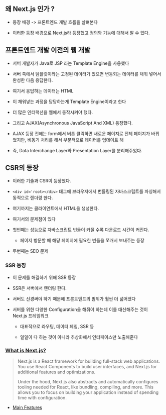 ## 왜 Next.js 인가 ?

- 등장 배경 -> 프론트엔드 개발 흐름을 살펴본다

- 이러한 등장 배경으로 Next.js라 등장했고 정의와 기능에 대해서 알 수 있다.

## 프론트엔드 개발 이전의 웹 개발

- 서버 개발자가 Java로 JSP 라는 Template Engine을 사용했다

- 서버 쪽에서 템플릿이라는 고정된 데이터가 있으면 변동되는 데이터를 채워 넣어서 완성한 다음 응답한다.

- 여기서 응답하는 데이터는 HTML

- 이 채워넣는 과정을 담당하는게 Template Engine이라고 한다

- 더 많은 인터랙션을 웹에서 동작시켜야 했다.

- 그리고 AJAX(Asynchronous JavaScript And XML) 등장했다.

- AJAX 등장 전에는 form에서 버튼 클릭하면 새로운 페이지로 전체 페이지가 바뀌었지만, 비동기 처리를 해서 부분적으로 데이터를 업데이트 해

- 즉, Data Interchange Layer와 Presentation Layer를 분리해주었다.

## CSR의 등장

- 이러한 기술과 CSR이 등장했다.

- `<div id='root></div>` 태그에 브라우저에서 번들링된 자바스크립트를 파싱해서 동적으로 렌더링 한다.

- 여기까지는 클라이언트에서 HTML을 생성한다.

- 여기서의 문제점이 있다

- 첫번째는 성능으로 자바스크립트 번들이 커질 수록 다운로드 시간이 커진다.

  - 페이지 방문할 때 해당 페이지에 필요한 번들을 쪼개서 보내주는 등장

- 두번째는 SEO 문제

### SSR 등장

- 이 문제를 해결하기 위해 SSR 등장

- SSR은 서버에서 렌더링 한다.

- 서버도 신경써야 하기 때문에 프론트엔드의 범위가 훨씬 더 넓어졌다

- 서버를 위한 다양한 Configuration을 해줘야 하는데 이를 대신해주는 것이 Next.js 프레임워크

  - 대표적으로 라우팅, 데이터 페칭, SSR 등

  - 일일이 다 하는 것이 아니라 추상화해서 인터페이스만 노출해준다

### [What is Next.js?](https://nextjs.org/docs#what-is-nextjs)

<blockquote>

Next.js is a React framework for building full-stack web applications. You use React Components to build user interfaces, and Next.js for additional features and optimizations.

Under the hood, Next.js also abstracts and automatically configures tooling needed for React, like bundling, compiling, and more. This allows you to focus on building your application instead of spending time with configuration.

</blockquote>

- [Main Features](https://nextjs.org/docs#main-features)
